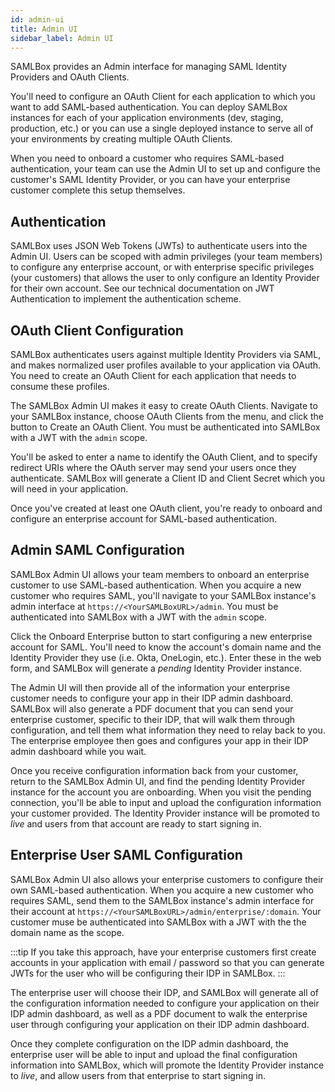 ```yaml
---
id: admin-ui
title: Admin UI
sidebar_label: Admin UI
---
```


SAMLBox provides an Admin interface for managing SAML Identity Providers and OAuth Clients. 

You'll need to configure an OAuth Client for each application to which you want to add SAML-based authentication. 
You can deploy SAMLBox instances for each of your application environments (dev, staging, production, etc.) or 
you can use a single deployed instance to serve all of your environments by creating multiple OAuth Clients.

When you need to onboard a customer who requires SAML-based authentication, your team can use the Admin UI 
to set up and configure the customer's SAML Identity Provider, or you can have your enterprise customer 
complete this setup themselves.

## Authentication

SAMLBox uses JSON Web Tokens (JWTs) to authenticate users into the Admin UI. Users can be scoped with 
admin privileges (your team members) to configure any enterprise account, or with enterprise specific 
privileges (your customers) that allows the user to only configure an Identity Provider for their own account. 
See our technical documentation on JWT Authentication to implement the authentication scheme.

## OAuth Client Configuration

SAMLBox authenticates users against multiple Identity Providers via SAML, and makes normalized user profiles 
available to your application via OAuth. You need to create an OAuth Client 
for each application that needs to consume these profiles.

The SAMLBox Admin UI makes it easy to create OAuth Clients. Navigate to your SAMLBox instance, choose OAuth Clients 
from the menu, and click the button to Create an OAuth Client. You must be authenticated into SAMLBox with a JWT 
with the `admin` scope.

You'll be asked to enter a name to identify the OAuth Client, and to specify redirect URIs where the OAuth server 
may send your users once they authenticate. SAMLBox will generate a Client ID and Client Secret which you will 
need in your application.

Once you've created at least one OAuth client, you're ready to onboard and configure an enterprise account for 
SAML-based authentication.

## Admin SAML Configuration

SAMLBox Admin UI allows your team members to onboard an enterprise customer to use SAML-based authentication. 
When you acquire a new customer who requires SAML, you'll navigate to your SAMLBox instance's admin interface at
`https://<YourSAMLBoxURL>/admin`. You must be authenticated into SAMLBox with a JWT with the `admin` scope.

Click the Onboard Enterprise button to start configuring a new enterprise account for SAML. You'll need to know 
the account's domain name and the Identity Provider they use (i.e. Okta, OneLogin, etc.). Enter these in the 
web form, and SAMLBox will generate a _pending_ Identity Provider instance. 

The Admin UI will then provide all of the information your enterprise customer needs to configure your app in their 
IDP admin dashboard. SAMLBox will also generate a PDF document that you can send your enterprise customer, specific to their 
IDP, that will walk them through configuration, and tell them what information they need to relay back to you. The 
enterprise employee then goes and configures your app in their IDP admin dashboard while you wait. 

Once you receive configuration information back from your customer, return to the SAMLBox Admin UI, and find the pending 
Identity Provider instance for the account you are onboarding. When you visit the pending connection, you'll be 
able to input and upload the configuration information your customer provided. The Identity Provider instance will be 
promoted to _live_ and users from that account are ready to start signing in.

## Enterprise User SAML Configuration

SAMLBox Admin UI also allows your enterprise customers to configure their own SAML-based authentication. 
When you acquire a new customer who requires SAML, send them to the SAMLBox instance's admin interface for 
their account at `https://<YourSAMLBoxURL>/admin/enterprise/:domain`. Your customer muse be authenticated 
into SAMLBox with a JWT with the the domain name as the scope.

:::tip
If you take this approach, have your enterprise customers first create accounts in your application 
with email / password so that you can generate JWTs for the user who will be configuring their IDP in SAMLBox.
:::

The enterprise user will choose their IDP, and SAMLBox will generate all of the configuration information 
needed to configure your application on their IDP admin dashboard, as well as a PDF document to walk the enterprise 
user through configuring your application on their IDP admin dashboard.

Once they complete configuration on the IDP admin dashboard, the enterprise user will be able to input and upload 
the final configuration information into SAMLBox, which will promote the Identity Provider instance to _live_, 
and allow users from that enterprise to start signing in.
